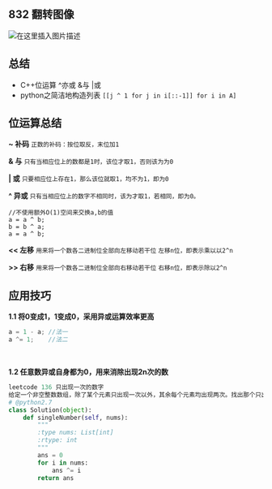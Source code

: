 ﻿## 832 翻转图像
![在这里插入图片描述](https://img-blog.csdnimg.cn/20190507170245354.png?x-oss-process=image/watermark,type_ZmFuZ3poZW5naGVpdGk,shadow_10,text_aHR0cHM6Ly9ibG9nLmNzZG4ubmV0L2x1aGFvMTk5ODA5MDk=,size_16,color_FFFFFF,t_70)
## 总结
- C++位运算 ^亦或  &与 |或
- python之简洁地构造列表
`[[j ^ 1 for j in i[::-1]] for i in A]` 

## 位运算总结
**~ 补码**
`正数的补码：按位取反，末位加1`

**& 与**
`只有当相应位上的数都是1时，该位才取1，否则该为为0`

**| 或**
`只要相应位上存在1，那么该位就取1，均不为1，即为0`

**^ 异或**
`只有当相应位上的数字不相同时，该为才取1，若相同，即为0。`
```
//不使用额外O(1)空间来交换a,b的值
a = a ^ b;
b = b ^ a;
a = a ^ b;
```
**<< 左移**
`用来将一个数各二进制位全部向左移动若干位`
`左移n位，即表示乘以以2^n`

**>> 右移**
`用来将一个数各二进制位全部向右移动若干位`
`右移n位，即表示除以2^n`
<br/>
## 应用技巧
**1.1  将0变成1，1变成0，采用异或运算效率更高**
```c
a = 1 - a; //法一
a ^= 1;    //法二
```
<br/>

**1.2 任意数异或自身都为0，用来消除出现2n次的数**
```python
leetcode 136 只出现一次的数字
给定一个非空整数数组，除了某个元素只出现一次以外，其余每个元素均出现两次。找出那个只出现了一次的元素。
# @python2.7
class Solution(object):
    def singleNumber(self, nums):
        """
        :type nums: List[int]
        :rtype: int
        """
        ans = 0
        for i in nums:
	        ans ^= i
        return ans
```
